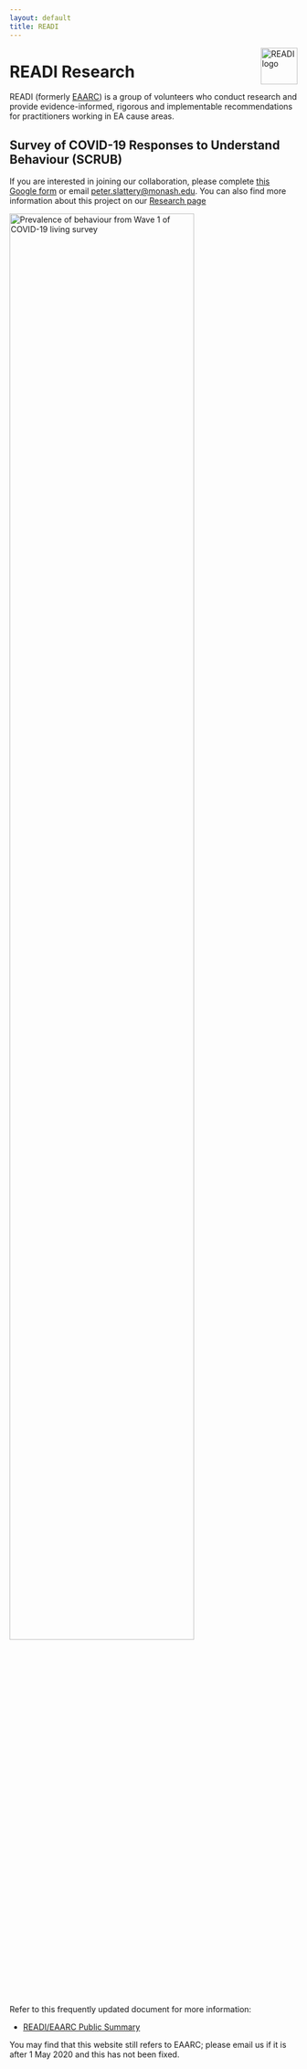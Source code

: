 ```yaml
---
layout: default
title: READI
---
```


<img src="/assets/noun_Target_804778.png" alt="READI logo" title="READI logo" style="width: 64px; float: right; margin: 0;"> 

# READI Research

READI (formerly [EAARC](https://www.eaarc.org/)) is a group of volunteers who conduct research and provide evidence-informed, rigorous and implementable recommendations for practitioners working in EA cause areas. 

## Survey of COVID-19 Responses to Understand Behaviour (SCRUB)

If you are interested in joining our collaboration, please complete [this Google form](https://forms.gle/ZA8ZQCU2aGYS31QJA) or email peter.slattery@monash.edu. You can also find more information about this project on our [Research page](pages/research.html)

<img src="/assets/COVID-19 LS - Wave 1 - Behaviours.png" alt="Prevalence of behaviour from Wave 1 of COVID-19 living survey" style="width:80%;">

Refer to this frequently updated document for more information:

- [READI/EAARC Public Summary](https://docs.google.com/document/d/1VSPoy2Ps7NQqFgERjKUXH-8tiEHNTuVZ-L6MY6YWpyk/edit?usp=sharing)

You may find that this website still refers to EAARC; please email us if it is after 1 May 2020 and this has not been fixed.
